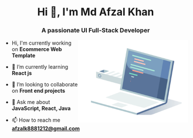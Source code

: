 <h1 align="center">Hi 👋, I'm Md Afzal Khan</h1>
<h3 align="center">A passionate UI Full-Stack Developer</h3>

<img align="right" width="300" src="https://github.com/khanAfzal17/khanAfzal/blob/main/githubsidebanner.gif?raw=true">

- Hi, I'm currently working on **Ecommerce Web Template**

- 🌱 I’m currently learning **React js**

- 👯 I’m looking to collaborate on **Front end projects**

- 💬 Ask me about **JavaScript, React, Java**

- 📫 How to reach me **afzalk8881212@gmail.com**




